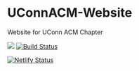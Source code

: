 <script src="https://code.iconify.design/1/1.0.2/iconify.min.js"></script>

# UConnACM-Website
Website for UConn ACM Chapter

<img src="https://img.icons8.com/color/50/000000/travis-ci.png"> [![Build Status](https://travis-ci.org/brandonmino/UConnACM-Website.svg?branch=release)](https://travis-ci.org/brandonmino/UConnACM-Website) 

<span class="iconify" data-icon="logos-netlify" data-inline="false"></span> [![Netlify Status](https://api.netlify.com/api/v1/badges/5caa65f9-0406-46d9-8f63-76e2fcc5cfa6/deploy-status)](https://app.netlify.com/sites/uconnacm/deploys)

<script src="https://code.iconify.design/1/1.0.2/iconify.min.js"></script>
